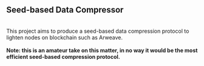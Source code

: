 <b><h2>Seed-based Data Compressor</h2></b>
<br />
This project aims to produce a seed-based data compression protocol to lighten nodes on blockchain such as Arweave.
<br />
<br />
<b>Note: this is an amateur take on this matter, in no way it would be the most efficient seed-based compression protocol.</b>
